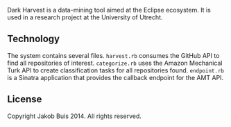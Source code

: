 Dark Harvest is a data-mining tool aimed at the Eclipse ecosystem. It is used in a research project at the University of Utrecht.

## Technology
The system contains several files. `harvest.rb` consumes the GitHub API to find all repositories of interest. `categorize.rb` uses the Amazon Mechanical Turk API to create classification tasks for all repositories found. `endpoint.rb` is a Sinatra application that provides the callback endpoint for the AMT API.

## License
Copyright Jakob Buis 2014. All rights reserved.

